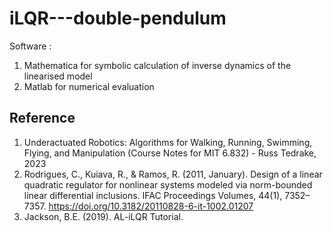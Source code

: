 # iLQR---double-pendulum
Software : 
1. Mathematica for symbolic calculation of inverse dynamics of the linearised  model
2. Matlab for numerical evaluation






## Reference
1. Underactuated Robotics: Algorithms for Walking, Running, Swimming, Flying, and Manipulation (Course Notes for MIT 6.832) - Russ Tedrake, 2023
2. Rodrigues, C., Kuiava, R., & Ramos, R. (2011, January). Design of a linear quadratic regulator for nonlinear systems modeled via norm-bounded linear differential inclusions. IFAC Proceedings Volumes, 44(1), 7352–7357. https://doi.org/10.3182/20110828-6-it-1002.01207
3. Jackson, B.E. (2019). AL-iLQR Tutorial.
